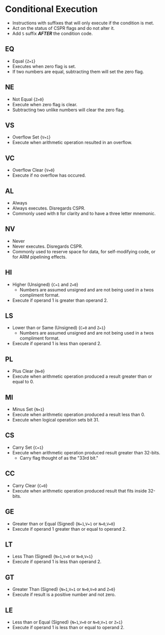 <!--
  Author:  @NE- https://github.com/NE-
  Date:    2023 June 18
  Purpose: Conditional execution notes for 32-bit ARM assembly
-->

# Conditional Execution
- Instructions with suffixes that will only execute if the condition is met.
- Act on the status of CSPR flags and do not alter it.
- Add `S` suffix ***AFTER*** the condition code.

## EQ
- Equal {`Z=1`}
- Executes when zero flag is set.
- If two numbers are equal, subtracting them will set the zero flag.
## NE
- Not Equal {`Z=0`}
- Execute when zero flag is clear.
- Subtracting two unlike numbers will clear the zero flag.
## VS
- Overflow Set {`V=1`}
- Execute when arithmetic operation resulted in an overflow.
## VC
- Overflow Clear {`V=0`}
- Execute if no overflow has occured.
## AL
- Always
- Always executes. Disregards CSPR.
- Commonly used with `B` for clarity and to have a three letter mnemonic.
## NV
- Never
- Never executes. Disregards CSPR.
- Commonly used to reserve space for data, for self-modifying code, or for ARM pipelining effects.
## HI
- Higher (Unsigned) {`C=1` and `Z=0`}
  - Numbers are assumed unsigned and are not being used in a twos compliment format.
- Execute if operand 1 is greater than operand 2.
## LS
- Lower than or Same (Unsigned) {`C=0` and `Z=1`}
  - Numbers are assumed unsigned and are not being used in a twos compliment format.
- Execute if operand 1 is less than operand 2.
## PL
- Plus Clear {`N=0`}
- Execute when arithmetic operation produced a result greater than or equal to 0.
## MI
- Minus Set {`N=1`}
- Execute when arithmetic operation produced a result less than 0.
- Execute when logical operation sets bit 31.
## CS
- Carry Set {`C=1`}
- Execute when arithmetic operation produced result greater than 32-bits.
  - Carry flag thought of as the "33rd bit."
## CC
- Carry Clear {`C=0`}
- Execute when arithmetic operation produced result that fits inside 32-bits.
## GE
- Greater than or Equal (Signed) {`N=1`,`V=1` or `N=0`,`V=0`}
- Execute if operand 1 greater than or equal to operand 2.
## LT
- Less Than (Signed) {`N=1`,`V=0` or `N=0`,`V=1`}
- Execute if operand 1 is less than operand 2.
## GT
- Greater Than (Signed) {`N=1`,`V=1` or `N=0`,`V=0` and `Z=0`}
- Execute if result is a positive number and not zero.
## LE
- Less than or Equal (Signed) {`N=1`,`V=0` or `N=0`,`V=1` or `Z=1`}
- Execute if operand 1 is less than or equal to operand 2.